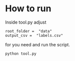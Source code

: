 # How to run

Inside tool.py adjust

    root_folder =  "data"
    output_csv =  "labels.csv" 

for you need and run the script.

    python tool.py
